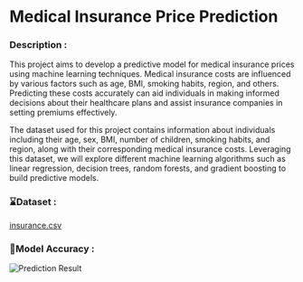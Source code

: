 # Medical Insurance Price Prediction

### Description :
This project aims to develop a predictive model for medical insurance prices using machine learning techniques. Medical insurance costs are influenced by various factors such as age, BMI, smoking habits, region, and others. Predicting these costs accurately can aid individuals in making informed decisions about their healthcare plans and assist insurance companies in setting premiums effectively.

The dataset used for this project contains information about individuals including their age, sex, BMI, number of children, smoking habits, and region, along with their corresponding medical insurance costs. Leveraging this dataset, we will explore different machine learning algorithms such as linear regression, decision trees, random forests, and gradient boosting to build predictive models.

### ⌛Dataset :
[insurance.csv](https://github.com/sriramdharnish/Medical_insurance_Price_Prediction/files/14360402/insurance.csv)

### 🎯Model Accuracy :
![Prediction Result](https://github.com/user-attachments/assets/ec140e56-65f4-40fa-a4c8-59d1a03d4525)




